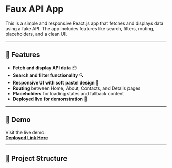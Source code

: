 # Faux API App 

This is a simple and responsive React.js app that fetches and displays data using a fake API. The app includes features like search, filters, routing, placeholders, and a clean UI.

---

## 🌟 Features

- **Fetch and display API data** 📦
- **Search and filter functionality** 🔍
- **Responsive UI with soft pastel design** 🎨
- **Routing** between Home, About, Contacts, and Details pages
- **Placeholders** for loading states and fallback content
- **Deployed live for demonstration** 🚀

---

## 🚀 Demo

Visit the live demo:  
[**Deployed Link Here**](https://github.com/tattybubutashtanova/faux-api.git)

---

## 📂 Project Structure

